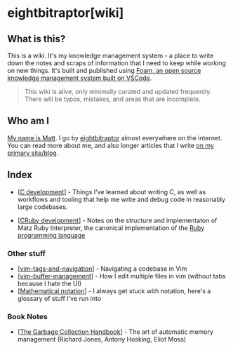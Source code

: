 # eightbitraptor[wiki]

## What is this?

This is a wiki. It's my knowledge management system - a place to write down the
notes and scraps of information that I need to keep while working on new things.
It's built and published using [Foam, an open source knowledge management system
built on VSCode](https://foambubble.github.io/foam/).

> This wiki is alive, only minimally curated and updated frequently. There will
> be typos, mistakes, and areas that are incomplete.

## Who am I

[My name is Matt](https://www.eightbitraptor.com/about). I go by
[eightbitraptor](https://www.eightbitraptor.com) almost everywhere on the
internet. You can read more about me, and also longer articles that I write [on
my primary site/blog](https://www.eightbitraptor.com).

## Index

* [[C development]] - Things I've learned about writing C, as well as workflows
  and tooling that help me write and debug code in reasonably large codebases.

* [[CRuby development]] - Notes on the structure and implementaton of Matz Ruby Interpreter, the canonical implementation of the [Ruby programming language](https://www.ruby-lang.org)

### Other stuff

* [[vim-tags-and-navigation]] - Navigating a codebase in Vim
* [[vim-buffer-management]] - How I edit multiple files in vim (without tabs
  because I hate the UI)
* [[Mathematical notation]] - I always get stuck with notation, here's a
  glossary of stuff I've run into

### Book Notes

* [[The Garbage Collection Handbook]] - The art of automatic memory management
  (Richard Jones, Antony Hosking, Eliot Moss)

[//begin]: # "Autogenerated link references for markdown compatibility"
[C development]: c-development "C Development"
[CRuby development]: cruby-development "CRuby Development"
[vim-tags-and-navigation]: vim-tags-and-navigation "Vim Tags and Navigation"
[vim-buffer-management]: vim-buffer-management "Vim Buffer Management"
[Mathematical notation]: mathematical-notation "Mathematical Notation"
[The Garbage Collection Handbook]: the-garbage-collection-handbook "The Garbage Collection Handbook"
[//end]: # "Autogenerated link references"
